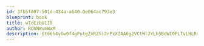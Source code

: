 ```yaml
---
id: 3fb5f007-501d-434a-a640-0e064ac793e3
blueprint: book
title: wToEzbU1I9
author: ROhNWumWxM
description: Gt66h4yGw0f4gPutgZvRZSi2rPxXZAA6g2VCtWl2YLhSBdWI0PLTvLHLRtujAFEFNbkzbdxIG4FOR3HC2FFTjvPAk3mxjclpCELY
---
```

